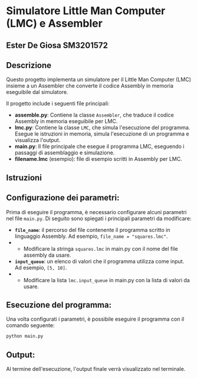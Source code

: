 # Simulatore Little Man Computer (LMC) e Assembler

## Ester De Giosa SM3201572

## Descrizione
Questo progetto implementa un simulatore per il Little Man Computer (LMC) insieme a un Assembler che converte il codice Assembly in memoria eseguibile dal simulatore.


Il progetto include i seguenti file principali:
- **assemble.py**: Contiene la classe `Assembler`, che traduce il codice Assembly in memoria eseguibile per LMC.
- **lmc.py**: Contiene la classe `LMC`, che simula l'esecuzione del programma. Esegue le istruzioni in memoria, simula l'esecuzione di un programma e visualizza l'output.
- **main.py**: Il file principale che esegue il programma LMC, eseguendo i passaggi di assemblaggio e simulazione.
- **filename.lmc** (esempio): file di esempio scritti in Assembly per LMC.


## Istruzioni

## **Configurazione dei parametri**:
   Prima di eseguire il programma, è necessario configurare alcuni parametri nel file `main.py`. Di seguito sono spiegati i principali parametri da modificare:

   - **`file_name`**: il percorso del file contenente il programma scritto in linguaggio Assembly. Ad esempio, `file_name = "squares.lmc"`.
   - - Modificare la stringa `squares.lmc` in main.py con il nome del file assembly da usare.
   - **`input_queue`**: un elenco di valori che il programma utilizza come input. Ad esempio, `[5, 10]`.
   - - Modificare la lista `lmc.input_queue` in main.py con la lista di valori da usare.
       

## **Esecuzione del programma**:  
   Una volta configurati i parametri, è possibile eseguire il programma  con il comando seguente:

   ```bash
   python main.py
```

## **Output**:
Al termine dell'esecuzione, l'output finale verrà visualizzato nel terminale.
